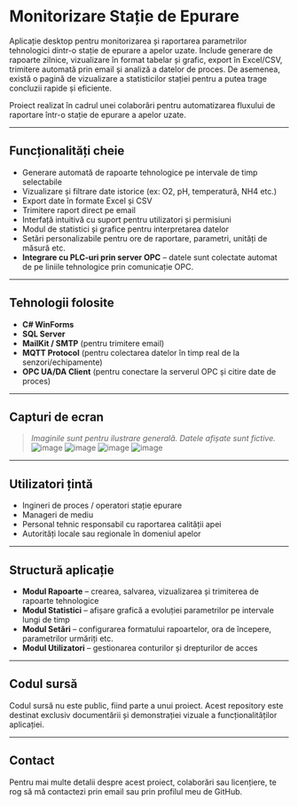 # Monitorizare Stație de Epurare

Aplicație desktop pentru monitorizarea și raportarea parametrilor tehnologici dintr-o stație de epurare a apelor uzate. Include generare de rapoarte zilnice, vizualizare în format tabelar și grafic, export în Excel/CSV, trimitere automată prin email și analiză a datelor de proces. De asemenea, există o pagină de vizualizare a statisticilor stației pentru a putea trage concluzii rapide și eficiente.

Proiect realizat în cadrul unei colaborări pentru automatizarea fluxului de raportare într-o stație de epurare a apelor uzate.

---

## Funcționalități cheie

- Generare automată de rapoarte tehnologice pe intervale de timp selectabile  
- Vizualizare și filtrare date istorice (ex: O2, pH, temperatură, NH4 etc.)  
- Export date în formate Excel și CSV  
- Trimitere raport direct pe email  
- Interfață intuitivă cu suport pentru utilizatori și permisiuni  
- Modul de statistici și grafice pentru interpretarea datelor  
- Setări personalizabile pentru ore de raportare, parametri, unități de măsură etc.  
- **Integrare cu PLC-uri prin server OPC** – datele sunt colectate automat de pe liniile tehnologice prin comunicație OPC.

---

## Tehnologii folosite

- **C# WinForms**  
- **SQL Server**  
- **MailKit / SMTP** (pentru trimitere email)
- **MQTT Protocol** (pentru colectarea datelor în timp real de la senzori/echipamente)  
- **OPC UA/DA Client** (pentru conectare la serverul OPC și citire date de proces)

---

## Capturi de ecran

> *Imaginile sunt pentru ilustrare generală. Datele afișate sunt fictive.*
![image](https://github.com/user-attachments/assets/fd4d5ab3-c4c9-4305-85ee-a4b4f6cfa347)
![image](https://github.com/user-attachments/assets/7a3297f8-7edc-4d64-be38-d9f13f0f9589)
![image](https://github.com/user-attachments/assets/8b48a69e-e546-4e8d-9602-bd5a2f01cc2c)
![image](https://github.com/user-attachments/assets/3092a89c-a6fc-4e0e-ba21-7d8489fc4c12)

---

## Utilizatori țintă

- Ingineri de proces / operatori stație epurare  
- Manageri de mediu  
- Personal tehnic responsabil cu raportarea calității apei  
- Autorități locale sau regionale în domeniul apelor  

---

## Structură aplicație

- **Modul Rapoarte** – crearea, salvarea, vizualizarea și trimiterea de rapoarte tehnologice  
- **Modul Statistici** – afișare grafică a evoluției parametrilor pe intervale lungi de timp  
- **Modul Setări** – configurarea formatului rapoartelor, ora de începere, parametrilor urmăriți etc.  
- **Modul Utilizatori** – gestionarea conturilor și drepturilor de acces  

---

## Codul sursă

Codul sursă nu este public, fiind parte a unui proiect. Acest repository este destinat exclusiv documentării și demonstrației vizuale a funcționalităților aplicației.

---

## Contact

Pentru mai multe detalii despre acest proiect, colaborări sau licențiere, te rog să mă contactezi prin email sau prin profilul meu de GitHub.

